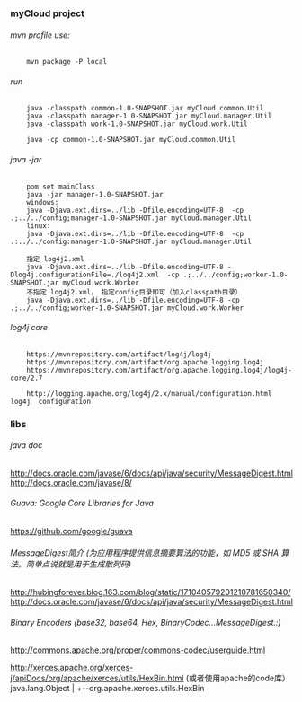 ### myCloud project

###### mvn profile use:
        mvn package -P local
###### run
        java -classpath common-1.0-SNAPSHOT.jar myCloud.common.Util
        java -classpath manager-1.0-SNAPSHOT.jar myCloud.manager.Util
        java -classpath work-1.0-SNAPSHOT.jar myCloud.work.Util

        java -cp common-1.0-SNAPSHOT.jar myCloud.common.Util
###### java -jar
        pom set mainClass
        java -jar manager-1.0-SNAPSHOT.jar
        windows:
        java -Djava.ext.dirs=../lib -Dfile.encoding=UTF-8  -cp .;../../config;manager-1.0-SNAPSHOT.jar myCloud.manager.Util
        linux:
        java -Djava.ext.dirs=../lib -Dfile.encoding=UTF-8  -cp .:../../config:manager-1.0-SNAPSHOT.jar myCloud.manager.Util

        指定 log4j2.xml
        java -Djava.ext.dirs=../lib -Dfile.encoding=UTF-8 -Dlog4j.configurationFile=./log4j2.xml  -cp .;../../config;worker-1.0-SNAPSHOT.jar myCloud.work.Worker
        不指定 log4j2.xml， 指定config目录即可（加入classpath目录）
        java -Djava.ext.dirs=../lib -Dfile.encoding=UTF-8 -cp .;../../config;worker-1.0-SNAPSHOT.jar myCloud.work.Worker

###### log4j core
        https://mvnrepository.com/artifact/log4j/log4j
        https://mvnrepository.com/artifact/org.apache.logging.log4j
        https://mvnrepository.com/artifact/org.apache.logging.log4j/log4j-core/2.7

        http://logging.apache.org/log4j/2.x/manual/configuration.html     log4j  configuration

### libs
###### java doc
http://docs.oracle.com/javase/6/docs/api/java/security/MessageDigest.html
http://docs.oracle.com/javase/8/

###### Guava: Google Core Libraries for Java
https://github.com/google/guava
###### MessageDigest简介 (为应用程序提供信息摘要算法的功能，如 MD5 或 SHA 算法。简单点说就是用于生成散列码)
http://hubingforever.blog.163.com/blog/static/171040579201210781650340/
http://docs.oracle.com/javase/6/docs/api/java/security/MessageDigest.html
###### Binary Encoders   (base32, base64, Hex, BinaryCodec...MessageDigest.:)
http://commons.apache.org/proper/commons-codec/userguide.html

http://xerces.apache.org/xerces-j/apiDocs/org/apache/xerces/utils/HexBin.html   (或者使用apache的code库）
java.lang.Object
  |
  +--org.apache.xerces.utils.HexBin
